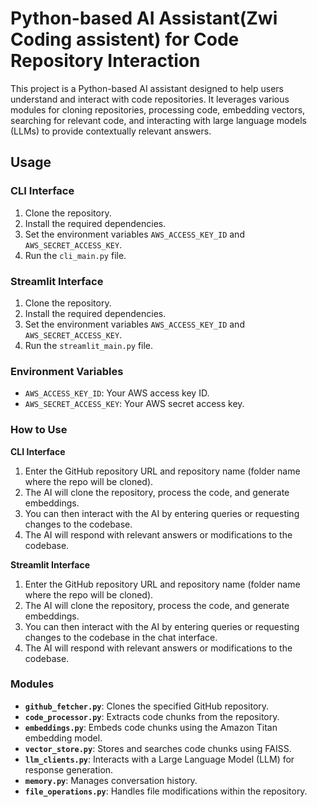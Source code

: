 # Python-based AI Assistant(Zwi Coding assistent) for Code Repository Interaction

This project is a Python-based AI assistant designed to help users understand and interact with code repositories. It leverages various modules for cloning repositories, processing code, embedding vectors, searching for relevant code, and interacting with large language models (LLMs) to provide contextually relevant answers.

## Usage

### CLI Interface

1. Clone the repository.
2. Install the required dependencies.
3. Set the environment variables `AWS_ACCESS_KEY_ID` and `AWS_SECRET_ACCESS_KEY`.
4. Run the `cli_main.py` file.

### Streamlit Interface

1. Clone the repository.
2. Install the required dependencies.
3. Set the environment variables `AWS_ACCESS_KEY_ID` and `AWS_SECRET_ACCESS_KEY`.
4. Run the `streamlit_main.py` file.

### Environment Variables

* `AWS_ACCESS_KEY_ID`: Your AWS access key ID.
* `AWS_SECRET_ACCESS_KEY`: Your AWS secret access key.

### How to Use

**CLI Interface**

1. Enter the GitHub repository URL and repository name (folder name where the repo will be cloned).
2. The AI will clone the repository, process the code, and generate embeddings.
3. You can then interact with the AI by entering queries or requesting changes to the codebase.
4. The AI will respond with relevant answers or modifications to the codebase.

**Streamlit Interface**

1. Enter the GitHub repository URL and repository name (folder name where the repo will be cloned).
2. The AI will clone the repository, process the code, and generate embeddings.
3. You can then interact with the AI by entering queries or requesting changes to the codebase in the chat interface.
4. The AI will respond with relevant answers or modifications to the codebase.

### Modules

* **`github_fetcher.py`**: Clones the specified GitHub repository.
* **`code_processor.py`**: Extracts code chunks from the repository.
* **`embeddings.py`**: Embeds code chunks using the Amazon Titan embedding model.
* **`vector_store.py`**: Stores and searches code chunks using FAISS.
* **`llm_clients.py`**: Interacts with a Large Language Model (LLM) for response generation.
* **`memory.py`**: Manages conversation history.
* **`file_operations.py`**: Handles file modifications within the repository.

###
